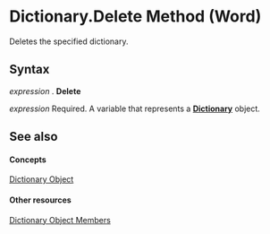 
# Dictionary.Delete Method (Word)

Deletes the specified dictionary.


## Syntax

 _expression_ . **Delete**

 _expression_ Required. A variable that represents a **[Dictionary](1946d60c-2abd-9ca9-8d0b-7068e9173bb3.md)** object.


## See also


#### Concepts


[Dictionary Object](1946d60c-2abd-9ca9-8d0b-7068e9173bb3.md)
#### Other resources


[Dictionary Object Members](40366ef7-9a5e-19f5-088f-00b36bec68f4.md)
